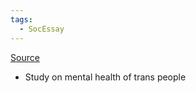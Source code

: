 ```yaml
---
tags:
  - SocEssay
---
```


[Source](https://ajph.aphapublications.org/doi/full/10.2105/AJPH.2013.301241)

- Study on mental health of trans people